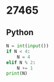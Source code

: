 # 27465

## Python

```python
N = int(input())
if N < 4:
    N = 4
elif N % 2:
    N += 1
print(N)

```
